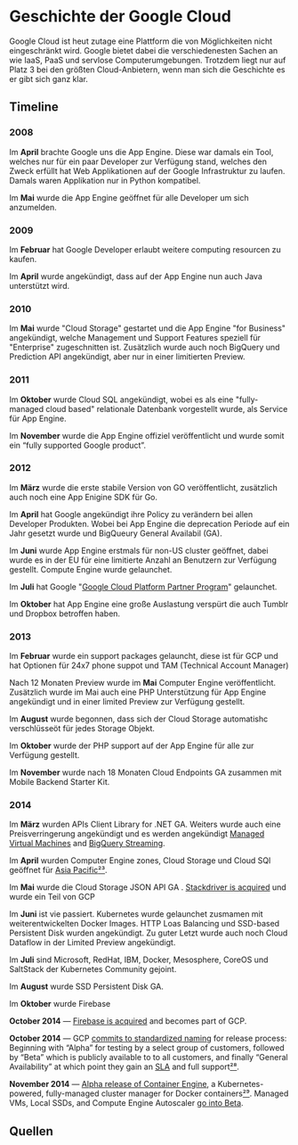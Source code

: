 # Geschichte der Google Cloud

Google Cloud ist heut zutage eine Plattform die von Möglichkeiten nicht eingeschränkt wird. Google bietet dabei die verschiedenesten Sachen an wie IaaS, PaaS und servlose Computerumgebungen. Trotzdem liegt nur auf Platz 3 bei den größten Cloud-Anbietern, wenn man sich die Geschichte es er gibt sich ganz klar.

## Timeline

### 2008

Im **April** brachte Google uns die App Engine. Diese war damals ein Tool, welches nur für ein paar Developer zur Verfügung stand, welches den Zweck erfüllt hat Web Applikationen auf der Google Infrastruktur zu laufen. Damals waren Applikation nur in Python  kompatibel.

Im **Mai** wurde die App Engine geöffnet für alle Developer um sich anzumelden.

### 2009

Im **Februar** hat Google Developer erlaubt weitere computing resourcen zu kaufen.

Im **April** wurde angekündigt, dass auf der App Engine nun auch Java unterstützt wird.

### 2010

Im **Mai** wurde "Cloud Storage" gestartet und die App Engine "for Business" angekündigt, welche Management und Support Features speziell für "Enterprise" zugeschnitten ist. Zusätzlich wurde auch noch BigQuery und Prediction API angekündigt, aber nur in einer limitierten Preview.

### 2011

Im **Oktober** wurde Cloud SQL angekündigt, wobei es als eine "fully-managed cloud based" relationale Datenbank vorgestellt wurde, als Service für App Engine.

Im **November** wurde die App Engine offiziel veröffentlicht und wurde somit ein “fully supported Google product”.

### 2012

Im **März** wurde die erste stabile Version von GO veröffentlicht, zusätzlich auch noch eine App Enigine SDK für Go.

Im **April** hat Google angekündigt ihre Policy zu verändern bei allen Developer Produkten. Wobei bei App Engine die deprecation Periode auf ein Jahr gesetzt wurde und BigQueury General Availabil (GA).

Im **Juni** wurde App Engine erstmals für non-US cluster geöffnet, dabei wurde es in der EU für eine limitierte Anzahl an Benutzern zur Verfügung gestellt. Compute Engine wurde gelaunchet.

Im **Juli** hat Google "[Google Cloud Platform Partner Program](https://cloud.googleblog.com/2012/07/introducing-google-cloud-platform.html)" gelaunchet.

Im **Oktober** hat App Engine eine große Auslastung verspürt die auch Tumblr und Dropbox betroffen haben.

### 2013

Im **Februar** wurde ein support packages gelauncht, diese ist für GCP und hat Optionen für 24x7 phone suppot und TAM (Technical Account Manager)

Nach 12 Monaten Preview wurde im **Mai** Computer Engine veröffentlicht. Zusätzlich wurde  im Mai auch eine PHP Unterstützung für App Engine angekündigt und in einer limited Preview zur Verfügung gestellt.

Im **August** wurde begonnen, dass sich der Cloud Storage automatishc verschlüsseöt für jedes Storage Objekt.

Im **Oktober** wurde der PHP support auf der App Engine für alle zur Verfügung gestellt.

Im **November** wurde nach 18 Monaten Cloud Endpoints GA zusammen mit Mobile Backend Starter Kit.

### 2014

Im **März** wurden APIs Client Library for .NET GA. Weiters wurde auch eine Preisverringerung angekündigt und es werden angekündigt [Managed Virtual Machines](https://cloudplatform.googleblog.com/2014/03/bringing-together-best-of-paas-and-iaas.html) and [BigQuery Streaming](https://cloud.googleblog.com/2013/09/stream-your-data-into-bigquery-in-real.html).

Im **April** wurden Computer Engine zones, Cloud Storage und Cloud SQl geöffnet für [Asia Pacific](https://cloudplatform.googleblog.com/2014/04/google-cloud-platform-expands-to-asia-pacific.html)[²³](http://www.eweek.com/cloud/google-cloud-platform-now-available-to-asia-pacific-customers.html).

Im **Mai** wurde die Cloud Storage JSON API GA .  [Stackdriver is acquired](http://www.silicontap.com/Google_Buys_Stackdriver/s-0054929.html) und wurde ein Teil von GCP

Im **Juni** ist vie passiert. Kubernetes wurde gelaunchet zusmamen mit weiterentwickelten Docker Images. HTTP Loas Balancing und SSD-based Persistent Disk wurden angekündigt. Zu guter Letzt wurde auch noch Cloud Dataflow in der Limited Preview angekündigt.

Im **Juli** sind Microsoft, RedHat, IBM, Docker, Mesosphere, CoreOS und SaltStack der Kubernetes Community gejoint.

Im **August** wurde SSD Persistent Disk GA.

Im **Oktober** wurde Firebase 

**October 2014** — [Firebase is acquired](https://techcrunch.com/2014/10/21/google-acquires-firebase-to-help-developers-build-better-realtime-apps/) and becomes part of GCP.

**October 2014** — GCP [commits to standardized naming](https://cloudplatform.googleblog.com/2014/10/new-release-phases-for-google-cloud.html) for release process: Beginning with “Alpha” for testing by a select  group of customers, followed by “Beta” which is publicly available to to all customers, and finally “General Availability” at which point they  gain an [SLA](https://en.wikipedia.org/wiki/Service-level_agreement) and full support[²⁸](https://gigaom.com/2014/10/03/googles-new-way-of-naming-not-ready-for-primetime-products-should-make-developers-happy/).

**November 2014** — [Alpha release of Container Engine](https://cloudplatform.googleblog.com/2014/11/unleashing-containers-and-kubernetes-with-google-compute-engine.html), a Kubernetes-powered, fully-managed cluster manager for Docker containers[²⁹](https://www.infoq.com/news/2014/11/google-cloud-container-engine). Managed VMs, Local SSDs, and Compute Engine Autoscaler [go into Beta](http://www.forbes.com/sites/benkepes/2014/11/04/you-couldnt-be-more-serious-about-enterprise-cloud-googles-long-list-of-announcements/#16bf63104934).



## Quellen

[1]:https://medium.com/@retomeier/an-annotated-history-of-googles-cloud-platform-90b90f948920 "An Annotated History of Google’s Cloud Platform besucht am 2021-11-29"
